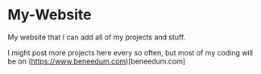 # My-Website
My website that I can add all of my projects and stuff.

I might post more projects here every so often, but most of my coding will be on (https://www.beneedum.com)[beneedum.com]
